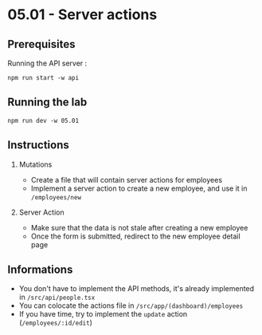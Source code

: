 # 05.01 - Server actions

## Prerequisites

Running the API server :

```
npm run start -w api
```

## Running the lab

```
npm run dev -w 05.01
```

## Instructions

1. Mutations

   - Create a file that will contain server actions for employees
   - Implement a server action to create a new employee, and use it in `/employees/new`

2. Server Action
   - Make sure that the data is not stale after creating a new employee
   - Once the form is submitted, redirect to the new employee detail page

## Informations

- You don't have to implement the API methods, it's already implemented in `/src/api/people.tsx`
- You can colocate the actions file in `/src/app/(dashboard)/employees`
- If you have time, try to implement the `update` action (`/employees/:id/edit`)
